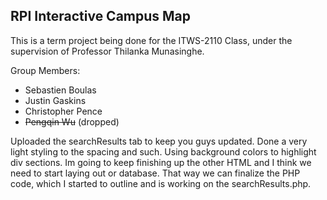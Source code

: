 ## RPI Interactive Campus Map ## 

This is a term project being done for the ITWS-2110 Class, under the supervision of Professor Thilanka Munasinghe.

Group Members:
* Sebastien Boulas
* Justin Gaskins
* Christopher Pence
* ~~Pengqin Wu~~ (dropped)


Uploaded the searchResults tab to keep you guys updated. Done a very light styling to the spacing and such. Using background colors to highlight div sections. Im going to keep finishing up the other HTML and I think we need to start laying out or database. That way we can finalize the PHP code, which I started to outline and is working on the searchResults.php. 
